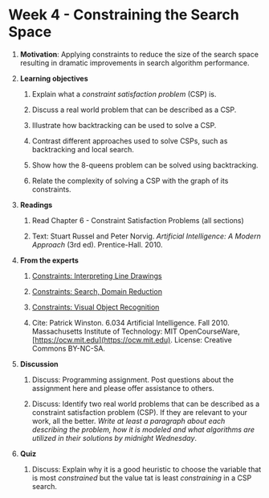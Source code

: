 # Week 4 - Constraining the Search Space

1. **Motivation**: Applying constraints to reduce the size of the search space resulting in dramatic improvements in search algorithm performance.

1. **Learning objectives**

    1. Explain what a _constraint satisfaction problem_ (CSP) is.

    1. Discuss a real world problem that can be described as a CSP.

    1. Illustrate how backtracking can be used to solve a CSP.

    1. Contrast different approaches used to solve CSPs, such as backtracking and local search.

    1. Show how the 8-queens problem can be solved using backtracking.

    1. Relate the complexity of solving a CSP with the graph of its constraints.

1. **Readings**

    1. Read Chapter 6 - Constraint Satisfaction Problems (all sections)

    1. Text: Stuart Russel and Peter Norvig. _Artificial Intelligence: A Modern Approach_ (3rd ed). Prentice-Hall. 2010.

1. **From the experts**

    1. [Constraints: Interpreting Line Drawings](https://youtu.be/l-tzjenXrvI)

    1. [Constraints: Search, Domain Reduction](https://youtu.be/d1KyYyLmGpA)

    1. [Constraints: Visual Object Recognition](https://youtu.be/gvmfbePC2pc)

    1. Cite: Patrick Winston. 6.034 Artificial Intelligence. Fall 2010. Massachusetts Institute of Technology: MIT OpenCourseWare, [https://ocw.mit.edu](https://ocw.mit.edu). License: Creative Commons BY-NC-SA.

1. **Discussion**

    1. Discuss:  Programming assignment. Post questions about the assignment here and please offer assistance to others.

    1. Discuss:  Identify two real world problems that can be described as a constraint satisfaction problem (CSP).  If they are relevant to your work, all the better.  _Write at least a paragraph about each describing the problem, how it is modeled and what algorithms are utilized in their solutions by midnight Wednesday_.

1. **Quiz**

    1. Discuss: Explain why it is a good heuristic to choose the variable that is most _constrained_ but the value tat is least _constraining_ in a CSP search.
